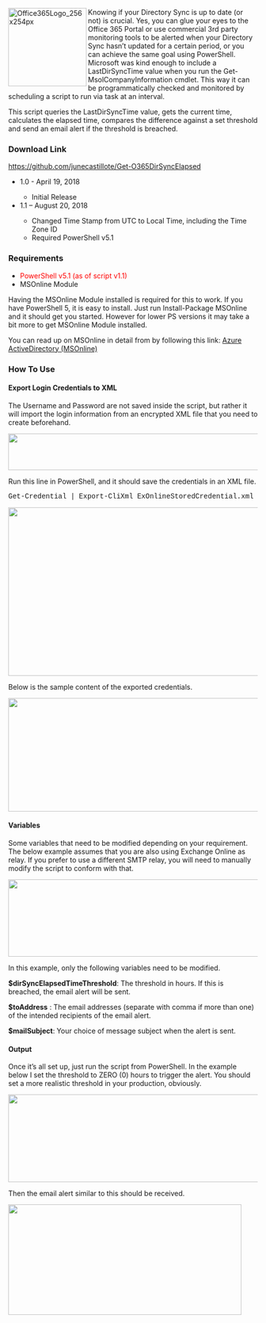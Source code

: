 <p>
<a href="https://lh3.googleusercontent.com/-ELVMp71R9sI/W28fam_G7eI/AAAAAAAACtc/DU_0h6-eWjUtwV4G0VkcQUDyQPtbnSCcACHMYCw/s1600-h/Office365Logo_256x254px%255B5%255D"><img width="158" height="158" title="Office365Logo_256x254px" align="left" style="border: 0px currentcolor; border-image: none; float: left; display: inline; background-image: none;" alt="Office365Logo_256x254px" src="https://lh3.googleusercontent.com/-NDbwZNxqOt4/W28fcC9-P2I/AAAAAAAACtg/LysXoDXJo5UzhLbU3sj1am54NDaHgC0WwCHMYCw/Office365Logo_256x254px_thumb%255B3%255D?imgmax=800" border="0"></a>Knowing if your Directory Sync is up to date (or not) is crucial. Yes, you can glue your eyes to the Office 365 Portal or use commercial 3rd party monitoring tools to be alerted when your Directory Sync hasn’t updated for a certain period, or you can achieve the same goal using PowerShell. Microsoft was kind enough to include a LastDirSyncTime value when you run the Get-MsolCompanyInformation cmdlet. This way it can be programmatically checked and monitored by scheduling a script to run via task at an interval.</p>
<p>
This script queries the LastDirSyncTime value, gets the current time, calculates the elapsed time, compares the difference against a set threshold and send an email alert if the threshold is breached.</p>
<h3>
</h3>
<h4>
</h4>
<h3>
</h3>
<h3>
Download Link</h3>
<p>
<a title="https://github.com/junecastillote/Get-O365DirSyncElapsed" href="https://github.com/junecastillote/Get-O365DirSyncElapsed">https://github.com/junecastillote/Get-O365DirSyncElapsed</a></p>
<ul>
<li>1.0 - April 19, 2018</li>
<ul>
<li>Initial Release </li>
</ul>
<li>1.1 – August 20, 2018</li>
<ul>
<li>Changed Time Stamp from UTC to Local Time, including the Time Zone ID</li>
<li>Required PowerShell v5.1</li>
</ul>
</ul>
<h3>

</h3>
<h3>
Requirements</h3>
<ul>
<li><font color="#ff0000">PowerShell v5.1 (as of script v1.1)</font></li>
<li>MSOnline Module</li>
</ul>
<p>
Having the MSOnline Module installed is required for this to work. If you have PowerShell 5, it is easy to install. Just run Install-Package MSOnline and it should get you started. However for lower PS versions it may take a bit more to get MSOnline Module installed.</p>
<p>
You can read up on MSOnline in detail from by following this link: <a href="https://docs.microsoft.com/en-us/powershell/azure/active-directory/overview?view=azureadps-1.0" target="_blank">Azure ActiveDirectory (MSOnline)</a></p>
<h3>
How To Use</h3>
<h4>
Export Login Credentials to XML</h4>
<p>
The Username and Password are not saved inside the script, but rather it will import the login information from an encrypted XML file that you need to create beforehand.</p>
<p>
<a href="https://lh3.googleusercontent.com/-dDkHn9xhG-s/W2-ZmP83g5I/AAAAAAAACuU/cwRg7DiAVS4F4rI3rox9DkeMsSxRDq1fwCHMYCw/s1600-h/notepad%252B%252B_2018-08-12_09-59-43%255B3%255D"><img width="747" height="74" title="" style="display: inline; background-image: none;" alt="" src="https://lh3.googleusercontent.com/-53azmq1CpAM/W2-ZnUs1xjI/AAAAAAAACuY/CwyCs62FU10qtbF80qSwXYcD66rI-e4HACHMYCw/notepad%252B%252B_2018-08-12_09-59-43_thumb%255B1%255D?imgmax=800" border="0"></a></p>
<p>
Run this line in PowerShell, and it should save the credentials in an XML file.</p>
<p>
<font face="Courier New">Get-Credential | Export-CliXml ExOnlineStoredCredential.xml</font></p>
<p>
<a href="https://lh3.googleusercontent.com/-ubHGVm4T994/W2-Zo0P_CMI/AAAAAAAACuc/I8-5tLhBUWEtwZ_5rEOjOJHBQ-qMAFiMgCHMYCw/s1600-h/mRemoteNG_2018-08-12_09-53-30%255B3%255D"><img width="795" height="340" title="" style="display: inline; background-image: none;" alt="" src="https://lh3.googleusercontent.com/-1dS7ynHJHdg/W2-ZqFFSIuI/AAAAAAAACug/AU4G09POAi8KRGzJsH2-hpMpYvn5Yp1kACHMYCw/mRemoteNG_2018-08-12_09-53-30_thumb%255B1%255D?imgmax=800" border="0"></a></p>
<p>
Below is the sample content of the exported credentials.</p>
<p>
<a href="https://lh3.googleusercontent.com/-o0wjcAhgBxI/W2-ZrtEQmBI/AAAAAAAACuk/U1ITE9PGIzIBwMeeFtqSV1gNJxecIL-TgCHMYCw/s1600-h/mRemoteNG_2018-08-12_09-55-27%255B3%255D"><img width="694" height="229" title="" style="display: inline; background-image: none;" alt="" src="https://lh3.googleusercontent.com/-MoG9H-ntDcA/W2-Zs-3szBI/AAAAAAAACuo/S1IBb-LmwwoRS13ot1goy2tkFfDkLjaKQCHMYCw/mRemoteNG_2018-08-12_09-55-27_thumb%255B1%255D?imgmax=800" border="0"></a></p>
<h4>
Variables</h4>
<p>
Some variables that need to be modified depending on your requirement. The below example assumes that you are also using Exchange Online as relay. If you prefer to use a different SMTP relay, you will need to manually modify the script to conform with that.</p>
<p>
<a href="https://lh3.googleusercontent.com/-sambtNt6pq0/W2-Zt-y5dmI/AAAAAAAACus/TwRrBWIUh-o2nEfQwWEFDn_sQYNqIyi0ACHMYCw/s1600-h/notepad%252B%252B_2018-08-12_10-01-44%255B3%255D"><img width="742" height="156" title="" style="display: inline; background-image: none;" alt="" src="https://lh3.googleusercontent.com/-Ab6xPvjQTPA/W2-ZvUulPFI/AAAAAAAACuw/fs9hqg07XFECGOKX4Z0cLz06OJ2OxmN5gCHMYCw/notepad%252B%252B_2018-08-12_10-01-44_thumb%255B1%255D?imgmax=800" border="0"></a></p>
<p>
In this example, only the following variables need to be modified.</p>
<p>
<strong>$dirSyncElapsedTimeThreshold</strong>: The threshold in hours. If this is breached, the email alert will be sent.</p>
<p>
<strong>$toAddress</strong> : The email addresses (separate with comma if more than one) of the intended recipients of the email alert.</p>
<p>
<strong>$mailSubject</strong>: Your choice of message subject when the alert is sent.</p>
<h4>

</h4>
<h4>
Output</h4>
<p>
Once it’s all set up, just run the script from PowerShell. In the example below I set the threshold to ZERO (0) hours to trigger the alert. You should set a more realistic threshold in your production, obviously.</p>
<p>
<a href="https://lh3.googleusercontent.com/-YTIDQbnNjsU/W3orIf6-7gI/AAAAAAAAC28/Uanofz_zR0kz3_-VA8Oh47r1MAB-EPHwwCHMYCw/s1600-h/mRemoteNG_2018-08-20_09-24-153"><img width="689" height="177" title="" style="display: inline; background-image: none;" alt="" src="https://lh3.googleusercontent.com/-22NBz35dAsY/W3orLC0AJPI/AAAAAAAAC3A/4wNb7jrLOIE1ypsblwU-VxC_WW75rh9XACHMYCw/mRemoteNG_2018-08-20_09-24-15_thumb1?imgmax=800" border="0"></a></p>
<p>
Then the email alert similar to this should be received.</p>
<p>
<a href="https://lh3.googleusercontent.com/-Vk6AxoUUpeI/W2-ZzFdzy8I/AAAAAAAACu8/7yUqzUTc8eonMkfHdC0BAp4Mv3GFm2wowCHMYCw/s1600-h/OUTLOOK_2018-08-12_10-14-40%255B5%255D"><img width="471" height="223" title="" style="border: 0px currentcolor; border-image: none; display: inline; background-image: none;" alt="" src="https://lh3.googleusercontent.com/--ytXgzCeg84/W2-Z0TqkAbI/AAAAAAAACvA/bGhksy5-qv8W4_Ry3Gh9aGWldl2y3wZTACHMYCw/OUTLOOK_2018-08-12_10-14-40_thumb%255B3%255D?imgmax=800" border="0"></a></p>
